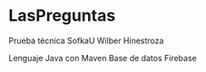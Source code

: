 # LasPreguntas
Prueba técnica SofkaU Wilber Hinestroza

Lenguaje Java con Maven
Base de datos Firebase
